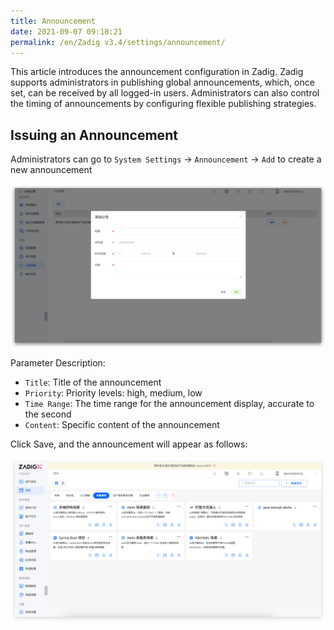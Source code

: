 ```yaml
---
title: Announcement
date: 2021-09-07 09:18:21
permalink: /en/Zadig v3.4/settings/announcement/
---
```


This article introduces the announcement configuration in Zadig. Zadig supports administrators in publishing global announcements, which, once set, can be received by all logged-in users. Administrators can also control the timing of announcements by configuring flexible publishing strategies.

## Issuing an Announcement

Administrators can go to `System Settings` → `Announcement` → `Add` to create a new announcement

![anno](../../../_images/anno_add_220.png)

Parameter Description:
- `Title`: Title of the announcement
- `Priority`: Priority levels: high, medium, low
- `Time Range`: The time range for the announcement display, accurate to the second
- `Content`: Specific content of the announcement

Click Save, and the announcement will appear as follows:

![anno](../../../_images/anno_info_220.png)